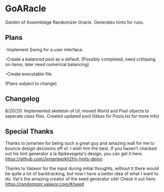 # GoARacle
Garden of Assemblage Randomizer Oracle.  Generates hints for runs.

## Plans

-Implement Swing for a user interface.

-Create a balanced pool as a default. [Possibly completed, need critiquing on items, later need numerical balancing]

-Create executable file.

(Plans subject to change)

## Changelog

8/20/20: Implemented skeleton of UI, moved World and Pool objects to seperate class files.  Created updated pool (Ideas for Pools.txt for more info)

## Special Thanks

Thanks to jsmartee for being such a great guy and amazing wall for me to bounce design decisions off of. I wish him the best.
If you haven't checked out his hint generator a la Spikevegeta's design, you can get it here: https://github.com/Jsmartee/kh2fm-hints-demo

Thanks to Valaxor for the input during initial thoughts, without it there would be quite a lot of backtracking, but now I have a better idea of what I want to do.
Val's the amazing creator of the seed generator site!  Check it out here: https://randomizer.valaxor.com/#/seed


